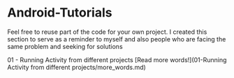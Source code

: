 Android-Tutorials
=================
Feel free to reuse part of the code for your own project. I created this section to serve as a reminder to myself and also people who are facing the same problem and seeking for solutions


01 - Running Activity from different projects
[Read more words!](01-Running Activity from different projects/more_words.md)
